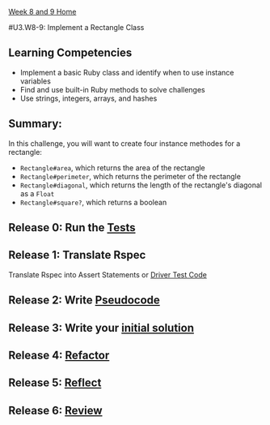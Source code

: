 [Week 8 and 9 Home](../../)

#U3.W8-9: Implement a Rectangle Class

## Learning Competencies
- Implement a basic Ruby class and identify when to use instance variables
- Find and use built-in Ruby methods to solve challenges
- Use strings, integers, arrays, and hashes

## Summary:
In this challenge, you will want to create four instance methodes for a rectangle:

- `Rectangle#area`, which returns the area of the rectangle
- `Rectangle#perimeter`, which returns the perimeter of the rectangle
- `Rectangle#diagonal`, which returns the length of the rectangle's diagonal as a `Float`
- `Rectangle#square?`, which returns a boolean


## Release 0: Run the [Tests](rectangle_spec.rb)

## Release 1: Translate Rspec
Translate Rspec into Assert Statements or [Driver Test Code](../../../references/driver_code.md)

## Release 2: Write [Pseudocode](../../../references/pseudocode.md)

## Release 3: Write your [initial solution](../../../references/initial_solution.md)

## Release 4: [Refactor](../../../references/refactoring.md)

## Release 5: [Reflect](../../../references/reflection.md)

## Release 6: [Review](../../../references/review.md)



